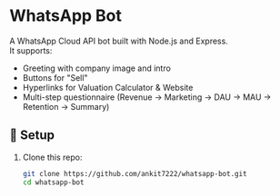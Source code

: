 # WhatsApp Bot

A WhatsApp Cloud API bot built with Node.js and Express.  
It supports:
- Greeting with company image and intro
- Buttons for "Sell"
- Hyperlinks for Valuation Calculator & Website
- Multi-step questionnaire (Revenue → Marketing → DAU → MAU → Retention → Summary)

## 🚀 Setup

1. Clone this repo:
   ```bash
   git clone https://github.com/ankit7222/whatsapp-bot.git
   cd whatsapp-bot
